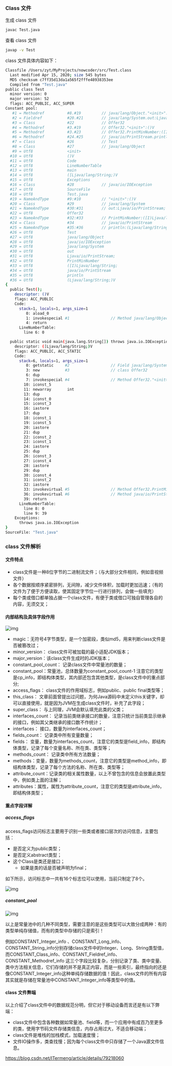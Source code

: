 ### Class 文件

生成 class 文件

```bash
javac Test.java
```

查看 class 文件

```bash
javap -v Test
```

class 文件具体内容如下：

```bash
Classfile /Users/zyt/MyProjects/nowcoder/src/Test.class
  Last modified Apr 15, 2020; size 545 bytes
  MD5 checksum c7ff35d13da1a565f2fffe48938353ee
  Compiled from "Test.java"
public class Test
  minor version: 0
  major version: 52
  flags: ACC_PUBLIC, ACC_SUPER
Constant pool:
   #1 = Methodref          #8.#19         // java/lang/Object."<init>":()V
   #2 = Fieldref           #20.#21        // java/lang/System.out:Ljava/io/PrintStream;
   #3 = Class              #22            // Offer32
   #4 = Methodref          #3.#19         // Offer32."<init>":()V
   #5 = Methodref          #3.#23         // Offer32.PrintMinNumber:([I)Ljava/lang/String;
   #6 = Methodref          #24.#25        // java/io/PrintStream.println:(Ljava/lang/String;)V
   #7 = Class              #26            // Test
   #8 = Class              #27            // java/lang/Object
   #9 = Utf8               <init>
  #10 = Utf8               ()V
  #11 = Utf8               Code
  #12 = Utf8               LineNumberTable
  #13 = Utf8               main
  #14 = Utf8               ([Ljava/lang/String;)V
  #15 = Utf8               Exceptions
  #16 = Class              #28            // java/io/IOException
  #17 = Utf8               SourceFile
  #18 = Utf8               Test.java
  #19 = NameAndType        #9:#10         // "<init>":()V
  #20 = Class              #29            // java/lang/System
  #21 = NameAndType        #30:#31        // out:Ljava/io/PrintStream;
  #22 = Utf8               Offer32
  #23 = NameAndType        #32:#33        // PrintMinNumber:([I)Ljava/lang/String;
  #24 = Class              #34            // java/io/PrintStream
  #25 = NameAndType        #35:#36        // println:(Ljava/lang/String;)V
  #26 = Utf8               Test
  #27 = Utf8               java/lang/Object
  #28 = Utf8               java/io/IOException
  #29 = Utf8               java/lang/System
  #30 = Utf8               out
  #31 = Utf8               Ljava/io/PrintStream;
  #32 = Utf8               PrintMinNumber
  #33 = Utf8               ([I)Ljava/lang/String;
  #34 = Utf8               java/io/PrintStream
  #35 = Utf8               println
  #36 = Utf8               (Ljava/lang/String;)V
{
  public Test();
    descriptor: ()V
    flags: ACC_PUBLIC
    Code:
      stack=1, locals=1, args_size=1
         0: aload_0
         1: invokespecial #1                  // Method java/lang/Object."<init>":()V
         4: return
      LineNumberTable:
        line 6: 0

  public static void main(java.lang.String[]) throws java.io.IOException;
    descriptor: ([Ljava/lang/String;)V
    flags: ACC_PUBLIC, ACC_STATIC
    Code:
      stack=6, locals=1, args_size=1
         0: getstatic     #2                  // Field java/lang/System.out:Ljava/io/PrintStream;
         3: new           #3                  // class Offer32
         6: dup
         7: invokespecial #4                  // Method Offer32."<init>":()V
        10: iconst_5
        11: newarray       int
        13: dup
        14: iconst_0
        15: iconst_3
        16: iastore
        17: dup
        18: iconst_1
        19: iconst_5
        20: iastore
        21: dup
        22: iconst_2
        23: iconst_1
        24: iastore
        25: dup
        26: iconst_3
        27: iconst_4
        28: iastore
        29: dup
        30: iconst_4
        31: iconst_2
        32: iastore
        33: invokevirtual #5                  // Method Offer32.PrintMinNumber:([I)Ljava/lang/String;
        36: invokevirtual #6                  // Method java/io/PrintStream.println:(Ljava/lang/String;)V
        39: return
      LineNumberTable:
        line 8: 0
        line 9: 39
    Exceptions:
      throws java.io.IOException
}
SourceFile: "Test.java"
```

### class 文件解析

#### 文件特点

- class文件是一种8位字节的二进制流文件；（与大部分文件相同，例如音视频文件）
- 各个数据按顺序紧密排列，无间隙，减少文件体积，加载时更加迅速；（有的文件为了便于方便读取，使其固定字节位一行进行排列，会做一些填充）
- 每个类或借口都单独占据一个class文件，有便于类或借口可独自管理各自的内容，无须交叉；

#### 内部结构及具体字段作用

![img](assets/java-class/SouthEast.png)

- magic：无符号4字节类型，是一个加密段，类似md5，用来判断class文件是否被篡改过；
- minor_version： class文件可被加载的最小适配JDK版本；
- major_version：该class文件生成时的JDK版本；
- constant_pool_count： 记录class文件中常量池的数量；
- constant_pool：常量池，总体数量为constant_pool_count-1 注意它的类型是cp_info，即结构体类型，其内部还包含其他类型，是class文件中的重点部分;
- access_flags： class文件的作用域标志，例如public、public final类型等；
- this_class： 文章前面曾提出过问题，为何Java源码中未定义this关键字，却可以直接使用，就是因为JVM在生成class文件时，补充了此字段；
- super_class： 与上同理，JVM会默认填充此类的父类；
- interfaces_count： 记录当前类继承接口的数量，注意只统计当前类显示继承的接口，例如其父类继承的接口数不作统计；
- interfaces： 接口，数量为interfaces_count；
- fields_count： 记录类中所有变量数量；
- fields： 变量，数量为interfaces_count，注意它的类型是field_info，即结构体类型，记录了每个变量名称、所在类、类型等；
- methods_count： 记录类中所有方法数量；
- methods：变量，数量为methods_count，注意它的类型是method_info，即结构体类型，记录了每个方法的名称、所在类、类型等；
- attribute_count：记录类的相关属性数量，以上不曾包含的信息会放置此类型中，例如类上面的注解；
- attributes：属性，属性为attribute_count，注意它的类型是attribute_info，即结构体类型；

#### 重点字段详解

##### access_flags

access_flags访问标志主要用于识别一些类或者接口层次的访问信息，主要包括：

- 是否定义为public类型；
- 是否定义abstract类型；
- 这个Class是类还是接口；
  - 如果是类的话是否被声明为final；

如下所示，访问标志中一共有16个标志位可以使用，当前只制定了8个。

![img](assets/java-class/SouthEast-20200415151517736.png)

##### constant_pool

![img](assets/java-class/SouthEast-20200415151533032.png)

以上是常量池中的几种不同类型，需要注意的是这些类型可以大致分成两种：有的类型单纯存储值，而有的类型中存储的只是索引！

例如CONSTANT_Integer_info 、CONSTANT_Long_info、CONSTANT_String_info分别存储class文件中的Integer、Long、String类型值，而CONSTANT_Class_info、CONSTANT_Fieldref_info、CONSTANT_Methodref_info 这三个字段比较复杂，分别记录了类、类中变量、类中方法相关信息，它们存储的并不是真正内容，而是一些索引，最终指向的还是像CONSTANT_Integer_info这种单纯存储数据的值！因此，class文件的所有内容其实就是存储在常量池中CONSTANT_Integer_info等类型中的值。

#### class 文件弊端

以上介绍了class文件中的数据规范分明，但它对于移动设备而言还是有以下弊端：

- class文件中包含各种数据如常量池、field等，而一个应用中有成百乃至更多的类，使用字节码文件存储类信息，内存占用过大，不适合移动端；
- class文件是堆栈的加栈模式，加载速度慢；
- 文件IO操作多，类查找慢；因为每个class文件中只存储了一个Java源文件信息。

https://blog.csdn.net/ITermeng/article/details/79218060